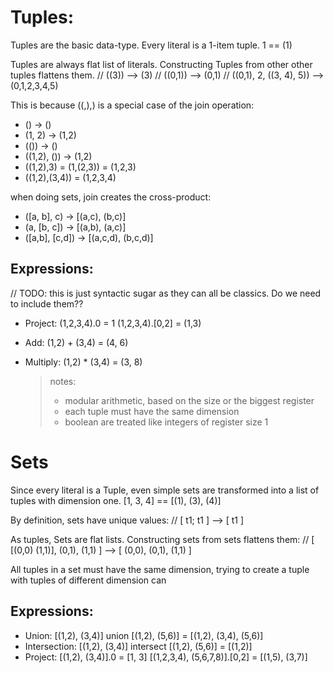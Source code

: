 

# Tuples:
Tuples are the basic data-type. Every literal is a 1-item tuple.
1 == (1)

Tuples are always flat list of literals. Constructing Tuples from other other tuples flattens them.
// ((3)) --> (3)
// ((0,1)) --> (0,1)
// ((0,1), 2, ((3, 4), 5)) --> (0,1,2,3,4,5)

This is because ((,),) is a special case of the join operation:

* () -> ()
* (1, 2) -> (1,2)
* (()) -> ()
* ((1,2), ()) -> (1,2)
* ((1,2),3) = (1,(2,3)) = (1,2,3)
* ((1,2),(3,4)) = (1,2,3,4)

when doing sets, join creates the cross-product:
* ([a, b], c) -> [(a,c), (b,c)]
* (a, [b, c]) -> [(a,b), (a,c)]
* ([a,b], [c,d]) -> [(a,c,d), (b,c,d)]


## Expressions:

// TODO: this is just syntactic sugar as they can all be classics. Do we need to include them??
* Project:  (1,2,3,4).0 = 1
            (1,2,3,4).[0,2] = (1,3)
* Add:      (1,2) + (3,4) = (4, 6)
* Multiply: (1,2) * (3,4) = (3, 8)

    > notes: 
    > * modular arithmetic, based on the size or the biggest register
    > * each tuple must have the same dimension
    > * boolean are treated like integers of register size 1

# Sets
Since every literal is a Tuple, even simple sets are transformed into a list of tuples with dimension one.
[1, 3, 4] == [(1), (3), (4)]

By definition, sets have unique values:
// [ t1; t1 ] --> [ t1 ]

As tuples, Sets are flat lists. Constructing sets from sets flattens them:
// [ [(0,0) (1,1)], (0,1), (1,1)  ] --> [ (0,0), (0,1), (1,1) ]

All tuples in a set must have the same dimension, trying to create a tuple
with tuples of different dimension can 

## Expressions:

* Union:        [(1,2), (3,4)] union [(1,2), (5,6)] = [(1,2), (3,4), (5,6)]
* Intersection: [(1,2), (3,4)] intersect [(1,2), (5,6)] = [(1,2)]
* Project:  [(1,2), (3,4)].0 = [1, 3]
            [(1,2,3,4), (5,6,7,8)].[0,2] = [(1,5), (3,7)]

